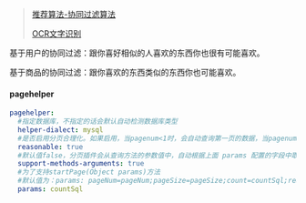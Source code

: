 > [推荐算法-协同过滤算法](https://github.com/hyb-store/mahout)
>
> [OCR文字识别](https://github.com/hyb-store/ocr)





基于用户的协同过滤：跟你喜好相似的人喜欢的东西你也很有可能喜欢。

基于商品的协同过滤：跟你喜欢的东西类似的东西你也可能喜欢。










#### pagehelper
```yaml
pagehelper:
  #指定数据库，不指定的话会默认自动检测数据库类型
  helper-dialect: mysql  
  #是否启用分页合理化。如果启用，当pagenum<1时，会自动查询第一页的数据，当pagenum>pages时，自动查询最后一页数据；不启用的，以上两种情况都会返回空数据
  reasonable: true  
  #默认值false，分页插件会从查询方法的参数值中，自动根据上面 params 配置的字段中取值，查找到合适的值时就会自动分页。
  support-methods-arguments: true 
  #为了支持startPage(Object params)方法
  #默认值为：params: pageNum=pageNum;pageSize=pageSize;count=countSql;reasonable=reasonable;pageSizeZero=pageSizeZero
  params: countSql
```